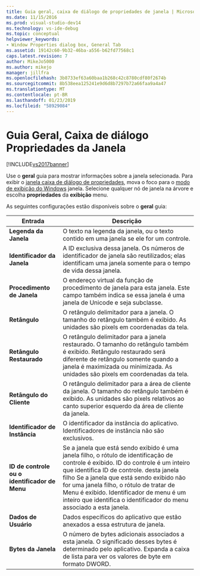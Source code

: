 ```yaml
---
title: Guia geral, caixa de diálogo de propriedades de janela | Microsoft Docs
ms.date: 11/15/2016
ms.prod: visual-studio-dev14
ms.technology: vs-ide-debug
ms.topic: conceptual
helpviewer_keywords:
- Window Properties dialog box, General Tab
ms.assetid: 19142c60-9b32-46ba-a556-b62fd77568c1
caps.latest.revision: 7
author: MikeJo5000
ms.author: mikejo
manager: jillfra
ms.openlocfilehash: 3b8733ef63a60baa1b268c42c8780cdf80f2674b
ms.sourcegitcommit: 8b538eea125241e9d6d8b7297b72a66faa9a4a47
ms.translationtype: MT
ms.contentlocale: pt-BR
ms.lasthandoff: 01/23/2019
ms.locfileid: "58929084"
---
```

# <a name="general-tab-window-properties-dialog-box"></a>Guia Geral, Caixa de diálogo Propriedades da Janela
[!INCLUDE[vs2017banner](../includes/vs2017banner.md)]

Use o **geral** guia para mostrar informações sobre a janela selecionada. Para exibir o [janela caixa de diálogo de propriedades](../debugger/window-properties-dialog-box.md), mova o foco para o [modo de exibição do Windows](../debugger/windows-view.md) janela. Selecione qualquer nó de janela na árvore e escolha **propriedades** da **exibição** menu.  
  
 As seguintes configurações estão disponíveis sobre o **geral** guia:  
  
|Entrada|Descrição|  
|-----------|-----------------|  
|**Legenda da Janela**|O texto na legenda da janela, ou o texto contido em uma janela se ele for um controle.|  
|**Identificador da Janela**|A ID exclusiva dessa janela. Os números de identificador de janela são reutilizados; elas identificam uma janela somente para o tempo de vida dessa janela.|  
|**Procedimento de Janela**|O endereço virtual da função de procedimento de janela para esta janela. Este campo também indica se essa janela é uma janela de Unicode e seja subclasse.|  
|**Retângulo**|O retângulo delimitador para a janela. O tamanho do retângulo também é exibido. As unidades são pixels em coordenadas da tela.|  
|**Retângulo Restaurado**|O retângulo delimitador para a janela restaurado. O tamanho do retângulo também é exibido. Retângulo restaurado será diferente de retângulo somente quando a janela é maximizada ou minimizada. As unidades são pixels em coordenadas da tela.|  
|**Retângulo do Cliente**|O retângulo delimitador para a área de cliente da janela. O tamanho do retângulo também é exibido. As unidades são pixels relativos ao canto superior esquerdo da área de cliente da janela.|  
|**Identificador de Instância**|O identificador da instância do aplicativo. Identificadores de instância não são exclusivos.|  
|**ID de controle ou o identificador de Menu**|Se a janela que está sendo exibido é uma janela filho, o rótulo de identificação de controle é exibido. ID do controle é um inteiro que identifica ID de controle. desta janela filho Se a janela que está sendo exibido não for uma janela filho, o rótulo de tratar de Menu é exibido. Identificador de menu é um inteiro que identifica o identificador do menu associado a esta janela.|  
|**Dados de Usuário**|Dados específicos do aplicativo que estão anexados a essa estrutura de janela.|  
|**Bytes da Janela**|O número de bytes adicionais associados a esta janela. O significado desses bytes é determinado pelo aplicativo. Expanda a caixa de lista para ver os valores de byte em formato DWORD.|
